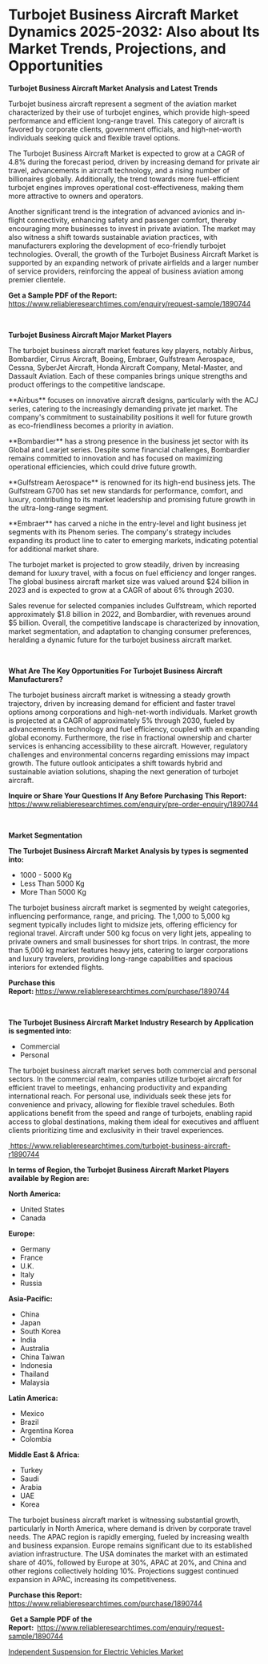 <p><h1>Turbojet Business Aircraft Market Dynamics 2025-2032: Also about Its Market Trends, Projections, and Opportunities</h1></p><p><strong>Turbojet Business Aircraft Market Analysis and Latest Trends</strong></p>
<p><p>Turbojet business aircraft represent a segment of the aviation market characterized by their use of turbojet engines, which provide high-speed performance and efficient long-range travel. This category of aircraft is favored by corporate clients, government officials, and high-net-worth individuals seeking quick and flexible travel options. </p><p>The Turbojet Business Aircraft Market is expected to grow at a CAGR of 4.8% during the forecast period, driven by increasing demand for private air travel, advancements in aircraft technology, and a rising number of billionaires globally. Additionally, the trend towards more fuel-efficient turbojet engines improves operational cost-effectiveness, making them more attractive to owners and operators.</p><p>Another significant trend is the integration of advanced avionics and in-flight connectivity, enhancing safety and passenger comfort, thereby encouraging more businesses to invest in private aviation. The market may also witness a shift towards sustainable aviation practices, with manufacturers exploring the development of eco-friendly turbojet technologies. Overall, the growth of the Turbojet Business Aircraft Market is supported by an expanding network of private airfields and a larger number of service providers, reinforcing the appeal of business aviation among premier clientele.</p></p>
<p><strong>Get a Sample PDF of the Report:&nbsp;</strong> <a href="https://www.reliableresearchtimes.com/enquiry/request-sample/1890744?utm_campaign=2233&utm_medium=2&utm_source=Github&utm_content=ia&utm_term=31032025&utm_id=turbojet-business-aircraft">https://www.reliableresearchtimes.com/enquiry/request-sample/1890744</a></p>
<p>&nbsp;</p>
<p><strong>Turbojet Business Aircraft Major Market Players</strong></p>
<p><p>The turbojet business aircraft market features key players, notably Airbus, Bombardier, Cirrus Aircraft, Boeing, Embraer, Gulfstream Aerospace, Cessna, SyberJet Aircraft, Honda Aircraft Company, Metal-Master, and Dassault Aviation. Each of these companies brings unique strengths and product offerings to the competitive landscape.</p><p>**Airbus** focuses on innovative aircraft designs, particularly with the ACJ series, catering to the increasingly demanding private jet market. The company's commitment to sustainability positions it well for future growth as eco-friendliness becomes a priority in aviation.</p><p>**Bombardier** has a strong presence in the business jet sector with its Global and Learjet series. Despite some financial challenges, Bombardier remains committed to innovation and has focused on maximizing operational efficiencies, which could drive future growth.</p><p>**Gulfstream Aerospace** is renowned for its high-end business jets. The Gulfstream G700 has set new standards for performance, comfort, and luxury, contributing to its market leadership and promising future growth in the ultra-long-range segment.</p><p>**Embraer** has carved a niche in the entry-level and light business jet segments with its Phenom series. The company's strategy includes expanding its product line to cater to emerging markets, indicating potential for additional market share.</p><p>The turbojet market is projected to grow steadily, driven by increasing demand for luxury travel, with a focus on fuel efficiency and longer ranges. The global business aircraft market size was valued around $24 billion in 2023 and is expected to grow at a CAGR of about 6% through 2030.</p><p>Sales revenue for selected companies includes Gulfstream, which reported approximately $1.8 billion in 2022, and Bombardier, with revenues around $5 billion. Overall, the competitive landscape is characterized by innovation, market segmentation, and adaptation to changing consumer preferences, heralding a dynamic future for the turbojet business aircraft market.</p></p>
<p>&nbsp;</p>
<p><strong>What Are The Key Opportunities For Turbojet Business Aircraft Manufacturers?</strong></p>
<p><p>The turbojet business aircraft market is witnessing a steady growth trajectory, driven by increasing demand for efficient and faster travel options among corporations and high-net-worth individuals. Market growth is projected at a CAGR of approximately 5% through 2030, fueled by advancements in technology and fuel efficiency, coupled with an expanding global economy. Furthermore, the rise in fractional ownership and charter services is enhancing accessibility to these aircraft. However, regulatory challenges and environmental concerns regarding emissions may impact growth. The future outlook anticipates a shift towards hybrid and sustainable aviation solutions, shaping the next generation of turbojet aircraft.</p></p>
<p><strong>Inquire or Share Your Questions If Any Before Purchasing This Report:</strong> <a href="https://www.reliableresearchtimes.com/enquiry/pre-order-enquiry/1890744?utm_campaign=2233&utm_medium=2&utm_source=Github&utm_content=ia&utm_term=31032025&utm_id=turbojet-business-aircraft">https://www.reliableresearchtimes.com/enquiry/pre-order-enquiry/1890744</a></p>
<p>&nbsp;</p>
<p><strong>Market Segmentation</strong></p>
<p><strong>The Turbojet Business Aircraft Market Analysis by types is segmented into:</strong></p>
<p><ul><li>1000 - 5000 Kg</li><li>Less Than 5000 Kg</li><li>More Than 5000 Kg</li></ul></p>
<p><p>The turbojet business aircraft market is segmented by weight categories, influencing performance, range, and pricing. The 1,000 to 5,000 kg segment typically includes light to midsize jets, offering efficiency for regional travel. Aircraft under 500 kg focus on very light jets, appealing to private owners and small businesses for short trips. In contrast, the more than 5,000 kg market features heavy jets, catering to larger corporations and luxury travelers, providing long-range capabilities and spacious interiors for extended flights.</p></p>
<p><strong>Purchase this Report:&nbsp;</strong><a href="https://www.reliableresearchtimes.com/purchase/1890744?utm_campaign=2233&utm_medium=2&utm_source=Github&utm_content=ia&utm_term=31032025&utm_id=turbojet-business-aircraft">https://www.reliableresearchtimes.com/purchase/1890744</a></p>
<p>&nbsp;</p>
<p><strong>The Turbojet Business Aircraft Market Industry Research by Application is segmented into:</strong></p>
<p><ul><li>Commercial</li><li>Personal</li></ul></p>
<p><p>The turbojet business aircraft market serves both commercial and personal sectors. In the commercial realm, companies utilize turbojet aircraft for efficient travel to meetings, enhancing productivity and expanding international reach. For personal use, individuals seek these jets for convenience and privacy, allowing for flexible travel schedules. Both applications benefit from the speed and range of turbojets, enabling rapid access to global destinations, making them ideal for executives and affluent clients prioritizing time and exclusivity in their travel experiences.</p></p>
<p><a href="https://www.reliableresearchtimes.com/turbojet-business-aircraft-r1890744?utm_campaign=2233&utm_medium=2&utm_source=Github&utm_content=ia&utm_term=31032025&utm_id=turbojet-business-aircraft">&nbsp;https://www.reliableresearchtimes.com/turbojet-business-aircraft-r1890744</a></p>
<p><strong>In terms of Region, the Turbojet Business Aircraft Market Players available by Region are:</strong></p>
<p>
    <p> <strong> North America: </strong>
        <ul>
            <li>United States</li>
            <li>Canada</li>
        </ul>
        </p> 
    <p> <strong> Europe: </strong>
        <ul>
            <li>Germany</li>
            <li>France</li>
            <li>U.K.</li>
            <li>Italy</li>
            <li>Russia</li>
        </ul>
        </p> 
    <p> <strong> Asia-Pacific: </strong>
        <ul>
            <li>China</li>
            <li>Japan</li>
            <li>South Korea</li>
            <li>India</li>
            <li>Australia</li>
            <li>China Taiwan</li>
            <li>Indonesia</li>
            <li>Thailand</li>
            <li>Malaysia</li>
        </ul>
        </p> 
    <p> <strong> Latin America: </strong>
        <ul>
            <li>Mexico</li>
            <li>Brazil</li>
            <li>Argentina Korea</li>
            <li>Colombia</li>
        </ul>
        </p> 
    <p> <strong> Middle East & Africa: </strong>
        <ul>
            <li>Turkey</li>
            <li>Saudi</li>
            <li>Arabia</li>
            <li>UAE</li>
            <li>Korea</li>
        </ul>
    </p>
    </p>
<p><p>The turbojet business aircraft market is witnessing substantial growth, particularly in North America, where demand is driven by corporate travel needs. The APAC region is rapidly emerging, fueled by increasing wealth and business expansion. Europe remains significant due to its established aviation infrastructure. The USA dominates the market with an estimated share of 40%, followed by Europe at 30%, APAC at 20%, and China and other regions collectively holding 10%. Projections suggest continued expansion in APAC, increasing its competitiveness.</p></p>
<p><strong>Purchase this Report: </strong><a href="https://www.reliableresearchtimes.com/purchase/1890744?utm_campaign=2233&utm_medium=2&utm_source=Github&utm_content=ia&utm_term=31032025&utm_id=turbojet-business-aircraft">https://www.reliableresearchtimes.com/purchase/1890744</a></p>
<p>&nbsp;<strong>Get a Sample PDF of the Report:&nbsp;&nbsp;</strong><a href="https://www.reliableresearchtimes.com/enquiry/request-sample/1890744?utm_campaign=2233&utm_medium=2&utm_source=Github&utm_content=ia&utm_term=31032025&utm_id=turbojet-business-aircraft">https://www.reliableresearchtimes.com/enquiry/request-sample/1890744</a></p>
<p><strong></strong></p>
<p><p><a href="https://github.com/NarcisoFerry/Market-Research-Report-List-2/blob/main/independent-suspension-for-electric-vehicles-market.md?utm_campaign=2233&utm_medium=2&utm_source=Github&utm_content=ia&utm_term=31032025&utm_id=turbojet-business-aircraft">Independent Suspension for Electric Vehicles Market</a></p></p>